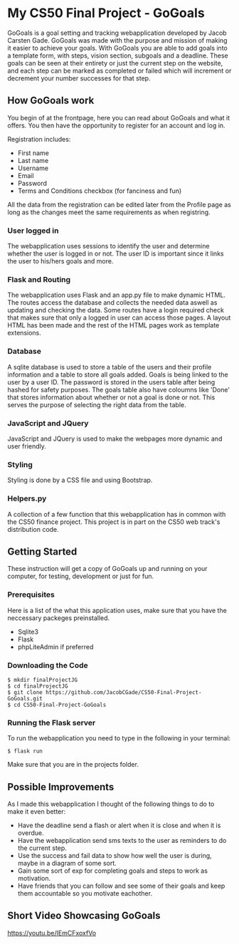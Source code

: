 # My CS50 Final Project - GoGoals

GoGoals is a goal setting and tracking webapplication developed by Jacob Carsten Gade. GoGoals was made with the purpose and mission of
making it easier to achieve your goals. With GoGoals you are able to add goals into a template form, with steps, vision section, subgoals
and a deadline. These goals can be seen at their entirety or just the current step on the website, and each step can be marked as completed
or failed which will increment or decrement your number successes for that step.

## How GoGoals work

You begin of at the frontpage, here you can read about GoGoals and what it offers. You then have the opportunity to register for an account
and log in.

Registration includes:

 - First name
 - Last name
 - Username
 - Email
 - Password
 - Terms and Conditions checkbox (for fanciness and fun)

All the data from the registration can be edited later from the Profile page as long as the changes meet the same requirements as when
registring.

### User logged in

The webapplication uses sessions to identify the user and determine whether the user is logged in or not. The user ID is important since it
links the user to his/hers goals and more.

### Flask and Routing

The webapplication uses Flask and an app.py file to make dynamic HTML. The routes access the database and collects the needed data aswell as updating and checking the data.
Some routes have a login required check that makes sure that only a logged in user can access those pages. A layout HTML has been made and the
rest of the HTML pages work as template extensions.

### Database

A sqlite database is used to store a table of the users and their profile information and a table to store all goals added. Goals is being
linked to the user by a user ID. The password is stored in the users table after being hashed for safety purposes. The goals table also have
coloumns like 'Done' that stores information about whether or not a goal is done or not. This serves the purpose of selecting the right data
from the table.

### JavaScript and JQuery

JavaScript and JQuery is used to make the webpages more dynamic and user friendly.

### Styling

Styling is done by a CSS file and using Bootstrap.

### Helpers.py

A collection of a few function that this webapplication has in common with the CS50 finance project. This project is in part on the CS50
web track's distribution code.

## Getting Started

These instruction will get a copy of GoGoals up and running on your computer, for testing, development or just for fun.

### Prerequisites

Here is a list of the what this application uses, make sure that you have the neccessary packeges preinstalled.

- Sqlite3
- Flask
- phpLiteAdmin if preferred


### Downloading the Code

```
$ mkdir finalProjectJG
$ cd finalProjectJG
$ git clone https://github.com/JacobCGade/CS50-Final-Project-GoGoals.git
$ cd CS50-Final-Project-GoGoals
```

### Running the Flask server

To run the webapplication you need to type in the following in your terminal:

```
$ flask run
```

Make sure that you are in the projects folder.

## Possible Improvements

As I made this webapplication I thought of the following things to do to make it even better:

- Have the deadline send a flash or alert when it is close and when it is overdue.
- Have the webapplication send sms texts to the user as reminders to do the current step.
- Use the success and fail data to show how well the user is during, maybe in a diagram of some sort.
- Gain some sort of exp for completing goals and steps to work as motivation.
- Have friends that you can follow and see some of their goals and keep them accountable so you motivate eachother.


## Short Video Showcasing GoGoals

https://youtu.be/IEmCFxoxfVo









